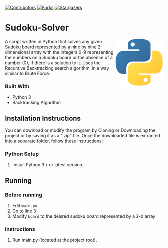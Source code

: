 [![Contributors][contributors-shield]][contributors-url]
[![Forks][forks-shield]][forks-url]
[![Stargazers][stars-shield]][stars-url]

# Sudoku-Solver

[<img src="assets/img/python-logo.png" align="right" width="150">](https://github.com/Kaweees/Sudoku-Solver)

A script written in Python that solves any given Sudoku board represented by a nine by nine 2-dimensional array with the integers 0-9 representing the numbers on a Sudoku board or the absence of a number (0), if there is a solution to it. Uses the Recursive Backtracking search algorithm, in a way similar to Brute Force.

<!-- BUILT WITH -->
### Built With

 - Python 3
 - Backtracking Algorithm

## Installation Instructions
You can download or modify the program by Cloning or Downloading the project or by saving it as a ".zip" file.
Once the downloaded file is extracted into a separate folder, follow these instructions:

### Python Setup
1. Install Python 3.x or latest version.

## Running
### Before running
1. Edit `main.py`
2. Go to line 3
3. Modify `board` to the deisred sudoku board represented by a 2-d array
### Instructions
1. Run main.py (located at the project root).

[contributors-shield]: https://img.shields.io/github/contributors/Kaweees/Sudoku-Solver.svg?style=for-the-badge
[contributors-url]: https://github.com/Kaweees/Sudoku-Solver/graphs/contributors
[forks-shield]: https://img.shields.io/github/forks/Kaweees/Sudoku-Solver.svg?style=for-the-badge
[forks-url]: https://github.com/Kaweees/Sudoku-Solver/network/members
[stars-shield]: https://img.shields.io/github/stars/Kaweees/Sudoku-Solver.svg?style=for-the-badge
[stars-url]: https://github.com/Kaweees/Sudoku-Solver/stargazers
